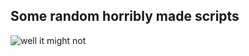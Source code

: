 ## Some random horribly made scripts
![well it might not](https://www.ekho.digital/img/works_on_my_machine.svg)